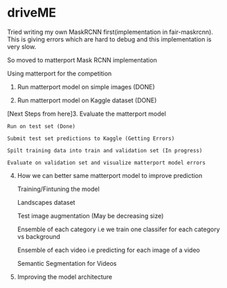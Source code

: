 # driveME

Tried writing my own MaskRCNN first(implementation in fair-maskrcnn). This is giving errors which are hard to debug and this implementation is very slow.

So moved to matterport Mask RCNN implementation

Using matterport for the competition  

1. Run matterport model on simple images (DONE)

2. Run matterport model on Kaggle dataset (DONE)

[Next Steps from here]3. Evaluate the matterport model 
	
	Run on test set (Done)
	
	Submit test set predictions to Kaggle (Getting Errors)
	
	Spilt training data into train and validation set (In progress)
	
	Evaluate on validation set and visualize matterport model errors

4. How we can better same matterport model to improve prediction
	
	Training/Fintuning the model
	
	Landscapes dataset
	
	Test image augmentation (May be decreasing size)
	
	Ensemble of each category i.e we train one classifer for each category vs background
	
	Ensemble of each video i.e predicting for each image of a video
	
	Semantic Segmentation for Videos
	
5. Improving the model architecture


















